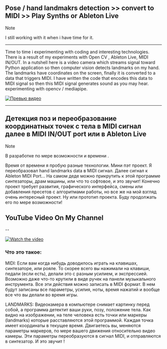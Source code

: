 ## Pose / hand landmakrs detection >> convert to MIDI >> Play Synths or Ableton Live

> [!NOTE]
> I still working with it when i have time for it.
---
Time to time i experimenting with coding and interesting technologies. There is a result of my experiments with Open CV , 
Ableton Live, MIDI IN/OUT. 
In a nutshell here is a video camera which streams signal toward Python application so then computer vision detects landmarks on my hand. 
The landmarks have coordinates on the screen, finally it is converted to a data that triggers MIDI.  I have written the code that encodes this data to MIDI signal so then this MIDI signal generates  sound as you may hear.
experimenting with opencv / mediapipe.

[![Превью видео](images/sc-001.png)](images/screen-rec1.mov)

---
## Детекция поз и переобразование координатных точек с тела в MIDI сигнал далее в MIDI IN/OUT port или в Ableton Live 
> [!NOTE]
> В разработке по мере возможности и времени .

Время от времени я пробую разные технологии. Мини пэт проект. Я переобразовал hand landmarks data в MIDI сигнал. 
Далее сигнал к Ableton MIDI Port... На самом деде можно прикрутить к этой программе синтезаторы, драм машины, или что то софтовое, и это звучит! 
Конечно проект требует развития, графического интерфейса, смены или добавления пресетов с алгоритмами работы, но все же на мой взгляд очень интересный проект. 
Ну или прототип проекта. Буду продолжать его по мере возможности!

## YouTube Video On My Channel
-- 

[![Watch the video](https://img.youtube.com/vi/wMKDv2Fauus/0.jpg)](https://www.youtube.com/watch?v=wMKDv2Fauus)

### Что это такое:

MIDI:
Если вам когда нибудь доводилось играть на клавишах, синтезаторе, или рояле. То скорее всего вы нажимали на клавиши, педали (если есть), делали 
это с разным усилием, и экспрессией. Возможно даже что-то крутили в виде ручек на панели музыкального инструмента. Все эти действия можно записать в MIDI формат. В нем будут записаны все параметры, усилия, ноты, время нажатий и вообще все что вы делали во время игры.

LANDMARKS:
Видеокамера в компьютере снимает картинку перед собой, а программа детектит ваши руки, позу, положение тела. Как видно на изображении, на теле человека есть точки или маркеры (landmarks) которые расставляются этой программой. Каждая точка имеет координаты в текущее время. Двигаетесь вы, меняются параметры маркеров, по мере вашего движения относительно видео камеры. 
Эти параметры переобразуются в сигнал MIDI, и отправляются в синтезатор. И это звучит !  

